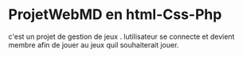 # ProjetWebMD en html-Css-Php
c'est un projet de gestion de jeux .
lutilisateur se connecte et devient membre afin de jouer au jeux quil souhaiterait jouer.
